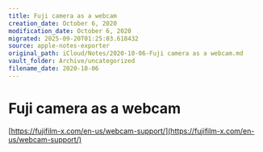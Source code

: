 ```yaml
---
title: Fuji camera as a webcam
creation_date: October 6, 2020
modification_date: October 6, 2020
migrated: 2025-09-20T01:25:03.618432
source: apple-notes-exporter
original_path: iCloud/Notes/2020-10-06-Fuji camera as a webcam.md
vault_folder: Archive/uncategorized
filename_date: 2020-10-06
---
```



# Fuji camera as a webcam
[https://fujifilm-x.com/en-us/webcam-support/](https://fujifilm-x.com/en-us/webcam-support/)


